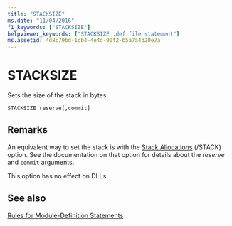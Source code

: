 ```yaml
---
title: "STACKSIZE"
ms.date: "11/04/2016"
f1_keywords: ["STACKSIZE"]
helpviewer_keywords: ["STACKSIZE .def file statement"]
ms.assetid: 4d8c79bd-1cb4-4e4d-90f2-b5a7a4d20e7a
---
```

# STACKSIZE

Sets the size of the stack in bytes.

```
STACKSIZE reserve[,commit]
```

## Remarks

An equivalent way to set the stack is with the [Stack Allocations](stack-stack-allocations.md) (/STACK) option. See the documentation on that option for details about the *reserve* and `commit` arguments.

This option has no effect on DLLs.

## See also

[Rules for Module-Definition Statements](rules-for-module-definition-statements.md)
